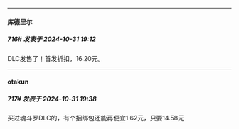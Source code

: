﻿
*****

####  库德里尔  
##### 716#       发表于 2024-10-31 19:12

DLC发售了！首发折扣，16.20元。


*****

####  otakun  
##### 717#       发表于 2024-10-31 19:38

买过魂斗罗DLC的，有个捆绑包还能再便宜1.62元，只要14.58元


